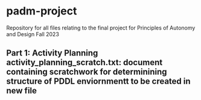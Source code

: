 # padm-project
Repository for all files relating to the final project for Principles of Autonomy and Design Fall 2023


<h2> Part 1: Activity Planning
activity_planning_scratch.txt: document containing scratchwork for determinining structure of PDDL enviornmentt to be created in new file
